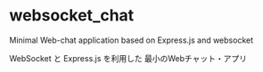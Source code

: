 # websocket_chat
Minimal Web-chat application based on Express.js and websocket 

WebSocket と Express.js を利用した 最小のWebチャット・アプリ

